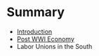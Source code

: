 # Summary

* [Introduction](README.md)
* [Post WWI Economy](POST_WWII_ECONOMY.md)
* Labor Unions in the South

